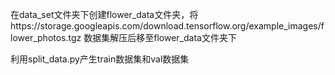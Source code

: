 在data_set文件夹下创建flower_data文件夹，将https://storage.googleapis.com/download.tensorflow.org/example_images/flower_photos.tgz 数据集解压后移至flower_data文件夹下

利用split_data.py产生train数据集和val数据集


